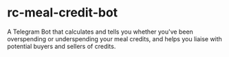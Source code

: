 # rc-meal-credit-bot
A Telegram Bot that calculates and tells you whether you've been overspending or underspending your meal credits, and helps you liaise with potential buyers and sellers of credits.
